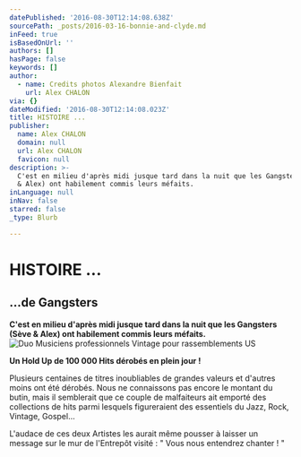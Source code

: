 ```yaml
---
datePublished: '2016-08-30T12:14:08.638Z'
sourcePath: _posts/2016-03-16-bonnie-and-clyde.md
inFeed: true
isBasedOnUrl: ''
authors: []
hasPage: false
keywords: []
author:
  - name: Credits photos Alexandre Bienfait
    url: Alex CHALON
via: {}
dateModified: '2016-08-30T12:14:08.023Z'
title: HISTOIRE ...
publisher:
  name: Alex CHALON
  domain: null
  url: Alex CHALON
  favicon: null
description: >-
  C'est en milieu d'après midi jusque tard dans la nuit que les Gangsters (Sève
  & Alex) ont habilement commis leurs méfaits.
inLanguage: null
inNav: false
starred: false
_type: Blurb

---
```

# HISTOIRE ...

## ...de Gangsters

**C'est en milieu d'après midi jusque tard dans la nuit que les Gangsters (Sève & Alex) ont habilement commis leurs méfaits.**
![Duo Musiciens professionnels Vintage pour rassemblements US](https://s3-us-west-2.amazonaws.com/the-grid-img/p/3d600d39e9e92f030904bb9a82e27c2ed6cf412e.jpg)

**Un Hold Up de 100 000 Hits dérobés en plein jour !**

Plusieurs centaines de titres inoubliables de grandes valeurs et d'autres moins ont été dérobés. Nous ne connaissons pas encore le montant du butin, mais il semblerait que ce couple de malfaiteurs ait emporté des collections de hits parmi lesquels figureraient des essentiels du Jazz, Rock, Vintage, Gospel...

L'audace de ces deux Artistes les aurait même pousser à laisser un message sur le mur de l'Entrepôt visité : " Vous nous entendrez chanter ! "